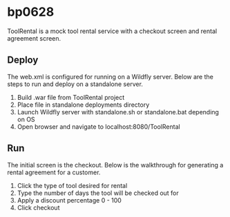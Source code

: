 # bp0628
ToolRental is a mock tool rental service with a checkout screen and rental agreement screen.

## Deploy
The web.xml is configured for running on a Wildfly server. Below are the steps to run and deploy on a standalone server.

1. Build .war file from ToolRental project
2. Place file in standalone deployments directory
3. Launch Wildfly server with standalone.sh or standalone.bat depending on OS
4. Open browser and navigate to localhost:8080/ToolRental

## Run
The initial screen is the checkout. Below is the walkthrough for generating a rental agreement for a customer.

1. Click the type of tool desired for rental
2. Type the number of days the tool will be checked out for
3. Apply a discount percentage 0 - 100
4. Click checkout
